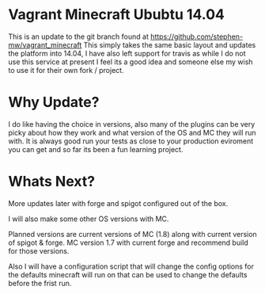 
# Vagrant Minecraft Ububtu 14.04

This is an update to the git branch found at https://github.com/stephen-mw/vagrant_minecraft
This simply takes the same basic layout and updates the platform into 14.04, I have also left support for travis as while I do not use this service at present I feel its a good idea and someone else my wish to use it for their own fork / project.

# Why Update?

I do like having the choice in versions, also many of the plugins can be very picky about how they work and what version of the OS and MC they will run with. It is always good run your tests as close to your production eviroment you can get and so far its been a fun learning project.


# Whats Next?
More updates later with forge and spigot configured out of the box.

I will also make some other OS versions with MC.

Planned versions are current versions of MC (1.8) along with current version of spigot & forge.
MC version 1.7 with current forge and recommend build for those versions.

Also I will have a configuration script that will change the config options for the defaults minecraft will run on that can be used to change the defaults before the frist run.
